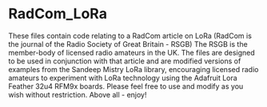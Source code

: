 # RadCom_LoRa
These files contain code relating to a RadCom article on LoRa (RadCom is the journal of the Radio Society of Great Britain - RSGB)
The RSGB is the member-body of licensed radio amateurs in the UK.
The files are designed to be used in conjunction with that article and are modified versions of examples from the 
Sandeep Mistry LoRa library, encouraging licensed radio amateurs to experiment with LoRa technology using the Adafruit Lora Feather 32u4 RFM9x boards.
Please feel free to use and modify as you wish without restriction.
Above all - enjoy!

